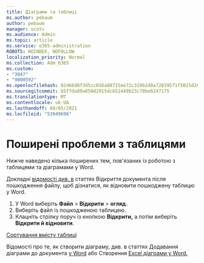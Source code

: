 ```yaml
---
title: Діаграми та таблиці
ms.author: pebaum
author: pebaum
manager: scotv
ms.audience: Admin
ms.topic: article
ms.service: o365-administration
ROBOTS: NOINDEX, NOFOLLOW
localization_priority: Normal
ms.collection: Adm_O365
ms.custom:
- "3047"
- "9000592"
ms.openlocfilehash: 82d66d8f3d5cc016a88715ee72c329b2d8a72039571f5025d267339e9f3126a6
ms.sourcegitcommit: b5f7da89a650d2915dc652449623c78be6247175
ms.translationtype: MT
ms.contentlocale: uk-UA
ms.lasthandoff: 08/05/2021
ms.locfileid: "53949696"
---
```

# <a name="common-issues-with-tables"></a>Поширені проблеми з таблицями 

Нижче наведено кілька поширених тем, пов'язаних із роботою з таблицями та діаграмами у Word.

Докладні [відомості див. в](https://support.office.com/article/47df9d48-2165-4411-a699-1786ac734bc3) статтях Відкриття документа після пошкодження файлу, щоб дізнатися, як відновити пошкоджену таблицю у Word.

 1. У Word виберіть **Файл**  >  **Відкрити**  >  **огляд.**
 2. Виберіть файл із пошкодженою таблицею.
 3. Клацніть стрілку поруч із кнопкою **Відкрити,** а потім виберіть **Відкрити й відновити**.

[Сортування вмісту таблиці](https://support.office.com/article/F8392477-4613-49CD-ABA6-7C2E48F1D91F)

Відомості про те, як створити діаграму, див. в статтях Додавання діаграми до документа [у Word](https://support.office.com/article/ff48e3eb-5e04-4368-a39e-20df7c798932) або Створення [Excel діаграми у Word.](https://support.office.com/article/11A7D2F0-4487-4A9B-BBC6-D50916CD4A57)